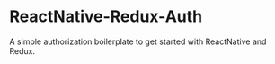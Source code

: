 # ReactNative-Redux-Auth

A simple authorization boilerplate to get started with ReactNative and Redux.
